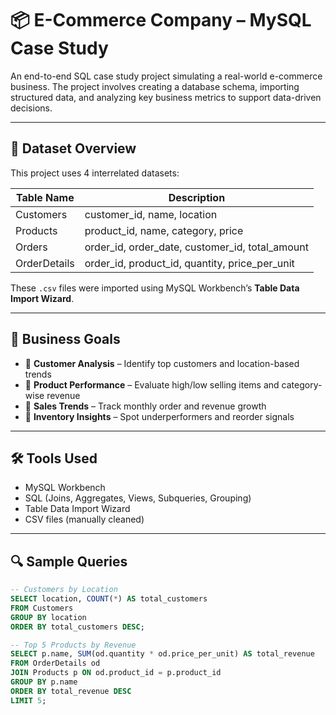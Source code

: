 # 📦 E-Commerce Company – MySQL Case Study

An end-to-end SQL case study project simulating a real-world e-commerce business. The project involves creating a database schema, importing structured data, and analyzing key business metrics to support data-driven decisions.

---

## 📁 Dataset Overview

This project uses 4 interrelated datasets:

| Table Name       | Description                                         |
|------------------|-----------------------------------------------------|
| Customers        | customer_id, name, location                         |
| Products         | product_id, name, category, price                   |
| Orders           | order_id, order_date, customer_id, total_amount     |
| OrderDetails     | order_id, product_id, quantity, price_per_unit      |

These `.csv` files were imported using MySQL Workbench’s **Table Data Import Wizard**.

---

## 🧠 Business Goals

- 📌 **Customer Analysis** – Identify top customers and location-based trends
- 📌 **Product Performance** – Evaluate high/low selling items and category-wise revenue
- 📌 **Sales Trends** – Track monthly order and revenue growth
- 📌 **Inventory Insights** – Spot underperformers and reorder signals

---

## 🛠️ Tools Used

- MySQL Workbench
- SQL (Joins, Aggregates, Views, Subqueries, Grouping)
- Table Data Import Wizard
- CSV files (manually cleaned)

---

## 🔍 Sample Queries

```sql
-- Customers by Location
SELECT location, COUNT(*) AS total_customers
FROM Customers
GROUP BY location
ORDER BY total_customers DESC;

-- Top 5 Products by Revenue
SELECT p.name, SUM(od.quantity * od.price_per_unit) AS total_revenue
FROM OrderDetails od
JOIN Products p ON od.product_id = p.product_id
GROUP BY p.name
ORDER BY total_revenue DESC
LIMIT 5;
